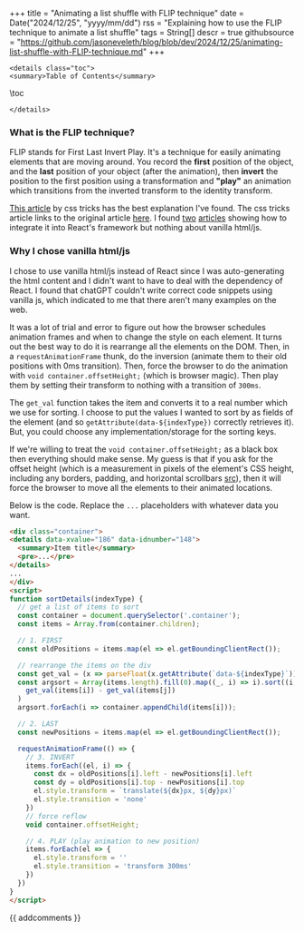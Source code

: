 +++
title = "Animating a list shuffle with FLIP technique"
date = Date("2024/12/25", "yyyy/mm/dd")
rss = "Explaining how to use the FLIP technique to animate a list shuffle"
tags = String[]
descr = true
githubsource = "https://github.com/jasoneveleth/blog/blob/dev/2024/12/25/animating-list-shuffle-with-FLIP-technique.md"
+++
~~~
<details class="toc">
<summary>Table of Contents</summary>
~~~
\toc
~~~
</details>
~~~

### What is the FLIP technique?

FLIP stands for First Last Invert Play. It's a technique for easily animating elements that are moving around. You record the **first** position of the object, and the **last** position of your object (after the animation), then **invert** the position to the first position using a transformation and **"play"** an animation which transitions from the inverted transform to the identity transform.

[This article](https://css-tricks.com/animating-layouts-with-the-flip-technique/) by css tricks has the best explanation I've found. The css tricks article links to the original article [here](https://aerotwist.com/blog/flip-your-animations/). I found [two](https://medium.com/developers-writing/animating-the-unanimatable-1346a5aab3cd) [articles](https://www.taraojo.com/post/animating-element-reordering) showing how to integrate it into React's framework but nothing about vanilla html/js.
### Why I chose vanilla html/js

I chose to use vanilla html/js instead of React since I was auto-generating the html content and I didn't want to have to deal with the dependency of React. I found that chatGPT couldn't write correct code snippets using vanilla js, which indicated to me that there aren't many examples on the web.

It was a lot of trial and error to figure out how the browser schedules animation frames and when to change the style on each element. It turns out the best way to do it is rearrange all the elements on the DOM. Then, in a `requestAnimationFrame` thunk, do the inversion (animate them to their old positions with 0ms transition). Then, force the browser to do the animation with `void container.offsetHeight;` (which is browser magic). Then play them by setting their transform to nothing with a transition of `300ms`.

The `get_val` function takes the item and converts it to a real number which we use for sorting. I choose to put the values I wanted to sort by as fields of the element (and so `getAttribute(data-${indexType})` correctly retrieves it). But, you could choose any implementation/storage for the sorting keys.

If we're willing to treat the `void container.offsetHeight;` as a black box then everything should make sense. My guess is that if you ask for the offset height (which is a measurement in pixels of the element's CSS height, including any borders, padding, and horizontal scrollbars [src](https://developer.mozilla.org/en-US/docs/Web/API/HTMLElement/offsetHeight)), then it will force the browser to move all the elements to their animated locations.

Below is the code. Replace the `...` placeholders with whatever data you want.

```html
<div class="container">
<details data-xvalue="186" data-idnumber="148">
  <summary>Item title</summary>
  <pre>...</pre>
</details>
...
</div>
<script>
function sortDetails(indexType) {
  // get a list of items to sort
  const container = document.querySelector('.container');
  const items = Array.from(container.children);

  // 1. FIRST
  const oldPositions = items.map(el => el.getBoundingClientRect());

  // rearrange the items on the div
  const get_val = (x => parseFloat(x.getAttribute(`data-${indexType}`)));
  const argsort = Array(items.length).fill(0).map((_, i) => i).sort((i, j) =>
    get_val(items[i]) - get_val(items[j])
  )
  argsort.forEach(i => container.appendChild(items[i]));

  // 2. LAST
  const newPositions = items.map(el => el.getBoundingClientRect());

  requestAnimationFrame(() => {
    // 3. INVERT
    items.forEach((el, i) => {
  	  const dx = oldPositions[i].left - newPositions[i].left
  	  const dy = oldPositions[i].top - newPositions[i].top
  	  el.style.transform = `translate(${dx}px, ${dy}px)`
  	  el.style.transition = 'none'
    })
    // force reflow
    void container.offsetHeight;

    // 4. PLAY (play animation to new position)
    items.forEach(el => {
  	  el.style.transform = ''
  	  el.style.transition = 'transform 300ms'
    })
  })
}
</script>
```



{{ addcomments }}
